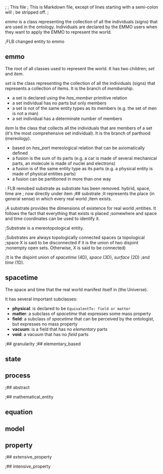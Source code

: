 ;
; This file
; This is Markdown file, except of lines starting with a semi-colon will
; be stripped off.
;

*emmo* is a class representing the collection of all the individuals
(signs) that are used in the ontology. Individuals are declared by the
EMMO users when they want to apply the EMMO to represent the world.

;FLB changed entity to emmo
## emmo
The root of all classes used to represent the world.  It has two children;
*set* and *item*.

*set* is the class representing the collection of all the individuals
(signs) that represents a collection of items.  It is the branch of
*membership*.

  - a set is declared using the *has_member* primitive relation
  - a set individual has no parts but only members
  - a set is not of the same entity types as its members (e.g. the set
    of men is not a man)
  - a set individual has a determinate number of members

*item* Is the class that collects all the individuals that are members
of a set (it's the most comprehensive set individual).  It is the
branch of parthood (mereology).

  - based on *has_part* mereological relation that can be axiomatically defined
  - a fusion is the sum of its parts (e.g. a car is made of several
    mechanical parts, an molecule is made of nuclei and electrons)
  - a fusion is of the same entity type as its parts (e.g. a physical
    entity is made of physical entities parts)
  - a fusion can be partitioned in more than one way


: FLB remobed substrate as substrate has been removed. hybrid, space, time are
; now directly under item
;## substrate
;It represents the place (in general sense) in which every real world
;item exists.

;A substrate provides the dimensions of existence for real world
;entities. It follows the fact that everything that exists is placed
;somewhere and space and time coordinates can be used to identify it.

;Substrate is a mereotopological entity.

;Substrates are always topologically connected spaces (a topological
;space X is said to be disconnected if it is the union of two disjoint
;nonempty open sets. Otherwise, X is said to be connected)

;It is the disjoint union of *spacetime* (4D), *space* (3D), *surface* (2D)
;and *time* (1D).


## spacetime
The space and time that the real world manifest itself in (the Universe).

It has several important subclasses:

  - **physical**: is declared to be `EquivalentTo: field or matter`
  - **matter**: a subclass of *spacetime* that expresses some mass property
  - **field**: a subclass of *spacetime* that can be perceived by the
    ontologist, but expresses no mass property
  - **vacuum**: is a field that has no *elementary* parts
  - **void**: a vacuum that has no *field* parts

;## granularity
;## elementary_based


## state


## process


;## abstract


;## mathematical_entity


## equation


## model


## property


;## extensive_property


;## intensive_property
